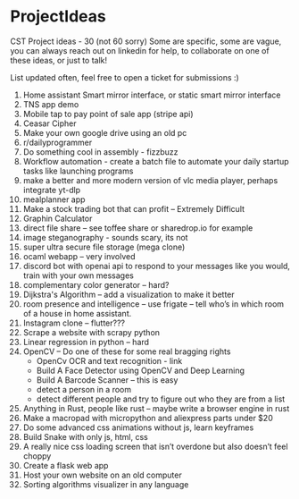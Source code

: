 # ProjectIdeas
CST Project ideas - 30 (not 60 sorry)
Some are specific, some are vague, you can always reach out on linkedin for help, to collaborate on one of these ideas, or just to talk!

List updated often, feel free to open a ticket for submissions :)

1.	Home assistant Smart mirror interface, or static smart mirror interface
2.	TNS app demo
1.	Mobile tap to pay point of sale app (stripe api)
2.	Ceasar Cipher
3.	Make your own google drive using an old pc
4.	r/dailyprogrammer
5.	Do something cool in assembly - fizzbuzz
6.	Workflow automation - create a batch file to automate your daily startup tasks like launching programs
7.	make a better and more modern version of vlc media player, perhaps integrate yt-dlp
8.	mealplanner app
9.	Make a stock trading bot that can profit – Extremely Difficult
10.	Graphin Calculator
11.	direct file share – see toffee share or sharedrop.io for example
12.	image steganography - sounds scary, its not
13.	super ultra secure file storage (mega clone) 
14.	ocaml webapp – very involved
15.	discord bot with openai api to respond to your messages like you would, train with your own messages
16.	complementary color generator – hard?
17.	Dijkstra's Algorithm – add a visualization to make it better
18.	room presence and intelligence – use frigate – tell who’s in which room of a house in home assistant.
19.	Instagram clone – flutter???
20.	Scrape a website with scrapy python
21.	Linear regression in python – hard
22.	OpenCV – Do one of these for some real bragging rights
    *	OpenCv OCR and text recognition -  link 
    *	Build A Face Detector using OpenCV and Deep Learning
    *  	Build A Barcode Scanner – this is easy
    *   detect a person in a room 
    *   detect different people and try to figure out who they are from a list 
23.	Anything in Rust, people like rust – maybe write a browser engine in rust
24.	Make a macropad with micropython and aliexpress parts under $20
25.	Do some advanced css animations without js, learn keyframes
26.	Build Snake with only js, html, css
27.	A really nice css loading screen that isn’t overdone but also doesn’t feel choppy
28.	Create a flask web app
29.	Host your own website on an old computer
30.	Sorting algorithms visualizer in any language
